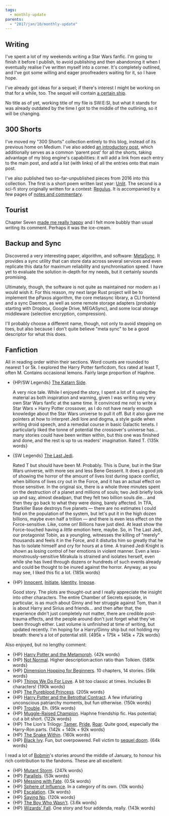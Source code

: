 ```yaml
---
tags:
  - monthly-update
parents:
  - "2017/jan/10/monthly-update"
---
```


## Writing

I've spent a lot of my weekends writing a Star Wars fanfic. I'm going to finish
it before I publish, to avoid publishing and then abandoning it when I
eventually realise I've written myself into a corner. It's completely outlined,
and I've got some willing and eager proofreaders waiting for it, so I have
hope.

I've already got ideas for a sequel; if there's interest I might be
working on that for a while, too. The sequel will contain [a certain ship].

No title as of yet, working title of my file is SW:E:SI, but what it stands for
was already outdated by the time I got to the middle of the outlining, so it
will be changing.

[a certain ship]: https://twitter.com/passcod/status/822330577307086849

## 300 Shorts

I've moved my "300 Shorts" collection entirely to this blog, instead of its
previous home on Medium. I've also added [an introductory post], which
additionally serves as a common 'parent post' for all the shorts, taking
advantage of my blog engine's capabilities: it will add a link from each entry
to the main post, and add a list (with links) of all the entries onto that main
post.

I've also published two so-far-unpublished pieces from 2016 into this collection.
The first is a short poem written last year: [Unlit]. The second is a sci-fi
story originally written for a contest: [Regulus]. It is accompanied by a few
pages of [notes and commentary].

[an introductory post]: /2015/jan/25/300-shorts
[Unlit]: /2016/oct/14/unlit
[Regulus]: /2016/aug/16/regulus
[notes and commentary]: /2016/aug/16/regulus-notes

## Tourist

Chapter Seven [made me really happy][tourist-7] and I felt more bubbly than
usual writing its comment. Perhaps it was the ice-cream.

[tourist-7]: https://notsafforwork.com/2017/01/21/tourist-seven/#comment-441

## Backup and Sync

Discovered a very interesting paper, algorithm, and software: [MetaSync]. It
provides a sync utility that can store data across several services and even
replicate this data for maximum reliability and synchronisation speed. I have
yet to evaluate the solution in-depth for my needs, but it certainly sounds
promising.

Ultimately, though, the software is not quite as maintained nor modern as I
would wish it. For this reason, my next large Rust project will be to implement
the pPaxos algorithm, the core metasync library, a CLI frontend and a sync
Daemon, as well as some remote storage adapters (probably starting with
Dropbox, Google Drive, MEGASync), and some local storage middleware (selective
encryption, compression).

I'll probably choose a different name, though, not only to avoid stepping on
toes, but also because I don't quite believe "meta sync" to be a good
descriptor for what this does.

[MetaSync]: https://haneul.github.io/papers/metasync.pdf

## Fanfiction

All in reading order within their sections. Word counts are rounded to nearest
1 or 5k. I explored the Harry Potter fanficdom, fics rated at least T, often M.
Contains occasional lemons. Fairly large proportion of Haphne.

- {HP/SW Legends} [The Katarn Side](https://www.fanfiction.net/s/11576387/1/The-Katarn-Side).

  A very nice tale. While I enjoyed the story, I spent a lot of it using the
  material as both inspiration and warning, given I was writing my very own
  Star Wars fanfic at the same time. It convinced me _not_ to write a Star Wars
  × Harry Potter crossover, as I do not have nearly enough knowledge about the
  Star Wars universe to pull it off. But it also gave me pointers at how to
  interpret Jedi lore and dogma, a style guide when writing droid speech, and a
  remedial course in basic Galactic tenets. I particularly liked the tonne of
  potential the crossover's universe has… many stories could have been written
  within, but this one was finished and done, and the rest is up to us readers'
  imagination. Rated T. {135k words}

- {SW Legends} [The Last Jedi](https://www.fanfiction.net/s/5704904/1/The-Last-Jedi).

  Rated T but should have been M. Probably. This is Dune, but in the Star Wars
  universe, with more sex and less Bene Gesserit. It does a good job of showing
  the horror of the amount of lives lost during space conflict, when billions
  of lives cry out in the Force, and it has an actual effect on those
  sensitive. In the original six, there is a whole three minutes spent on the
  destruction of a planet and millions of souls; two Jedi briefly look up and
  say, almost deadpan, that they felt two billion souls die… and then they go
  back to what they were doing, barely affected. In TFA, Starkiller Base
  destroys five planets — there are no estimates I could find on the population
  of the system, but let's put it in the high dozen billions, maybe even half a
  trillion — and there is even less effect on the Force-sensitive. Like, come
  on! Billions have just died. At least show the Force-touched having a
  _little_ emotion here, maybe. So, in The Last Jedi, our protagonist Tobin, as
  a youngling, witnesses the killing of "merely" thousands and feels it in the
  Force, and it disturbs him so greatly that he has to isolate himself and cry
  for hours at a time. A trained Jedi Knight is shown as losing control of her
  emotions in violent manner. Even a less-monstrously-sensitive Mirakula is
  strained and isolates herself, even while she has lived through dozens or
  hundreds of such events already and could be thought to be inured against the
  horror. Anyway, as you may see, I liked this fic a lot. {185k words}

- {HP} [Innocent](https://www.fanfiction.net/s/9469064/1/Innocent), [Initiate](https://www.fanfiction.net/s/10093402/1/Initiate), [Identity](https://www.fanfiction.net/s/10858061/1/Identity), [Impose](https://www.fanfiction.net/s/11732213/1/Impose).

  Good story. The plots are thought-out and I really appreciate the insight
  into other characters. The entire Chamber of Secrets episode, in particular,
  is as much about Ginny and her struggle against Tom, than it is about Harry
  and Sirius and friends… and then after that, the experience didn't just
  completely not matter, there are credible post-trauma effects, and the people
  around don't just forget what they've been through either. Last volume is
  unfinished at time of writing, but updated recently. I'm hoping for a
  Harry/Ginny ship but not holding my breath: there's a lot of potential still.
  {495k + 175k + 145k + 72k words}

Also enjoyed, but no lengthy comment:

- {HP} [Harry Potter and the Metamorph](https://www.fanfiction.net/s/10516162/1/Harry-Potter-and-the-Metamorph). {42k words}
- {HP} [Not Normal](https://www.fanfiction.net/s/7144149/1/Not-Normal). Higher description:action ratio than Tolkien. {585k words}
- {HP} [Dimension Hopping for Beginners](https://www.fanfiction.net/s/2829366/1/Dimension-Hopping-for-Beginners). 10 chapters, 14 stories. {56k words}
- {HP} [Things We Do For Love](https://www.fanfiction.net/s/8678295/1/Things-We-Do-For-Love). A bit too classic at times. Includes Bi characters! {190k words}
- {HP} [The Pureblood Princess](https://www.fanfiction.net/s/6943436/1/The-Pureblood-Princess). {205k words}
- {HP} [Harry Potter and the Betrothal Contract](https://www.fanfiction.net/s/5598642/1/Harry-Potter-and-the-Betrothal-Contract). A few infuriating unconscious patriarchy moments, but fun otherwise. {150k words}
- {HP} [Trouble](https://www.fanfiction.net/s/9643914/1/Trouble). Eh. {95k words}
- {HP} [Muggle-Raised Champion](https://www.fanfiction.net/s/11610805/1/Muggle-Raised-Champion). Haphne friendship fic. Has potential; cut a bit short. {122k words}
- {HP} The Lion's Trilogy: [Tamer](https://www.fanfiction.net/s/6311215/1/The-Lion-Tamer), [Pride](https://www.fanfiction.net/s/6554334/1/The-Lion-s-Pride), [Roar](https://www.fanfiction.net/s/6944370/1/The-Lion-s-Roar). Quite good, especially the Harry-Ron parts. {142k + 140k + 92k words}
- {HP} [The Snake Within](https://www.fanfiction.net/s/7888771/1/The-Snake-Within). {160k words}
- {HP} [Black Ivy](https://www.fanfiction.net/s/10322359/1/Black-Ivy). Fun, but overpowered. Fell victim to [sequel doom]. {64k words}

[sequel doom]: https://twitter.com/passcod/status/822707680347189248

I read a lot of [Bobmin]'s stories around the middle of January, to honour his
rich contribution to the fandoms. These are all excellent:

- {HP} [Mutant Storm](https://www.fanfiction.net/s/7404056/1/Mutant-Storm). {247k words}
- {HP} [Parallels](https://www.fanfiction.net/s/3150414/1/Parallels). {53k words}
- {HP} [Messing with Fate](https://www.fanfiction.net/s/4859313/1/Messing-with-Fate). {0.5k words}
- {HP} [Sphere of Influence](https://www.fanfiction.net/s/5761151/1/Sphere-of-Influence). In a category of its own. {10k words}
- {HP} [Escalation](https://www.fanfiction.net/s/7258617/1/Escalation). {3k words}
- {HP} [Saying No](https://www.fanfiction.net/s/7274734/1/Saying-No). {120k words}
- {HP} [The Boy Who Wasn't](https://www.fanfiction.net/s/8837099/1/The-Boy-who-wasn-t). {3.6k words}
- {HP} [Wizards' Fall](https://www.fanfiction.net/s/8837257/1/Wizards-Fall). One story and four addenda, really. {143k words}

[Bobmin]: https://www.fanfiction.net/u/777540/Bobmin356
